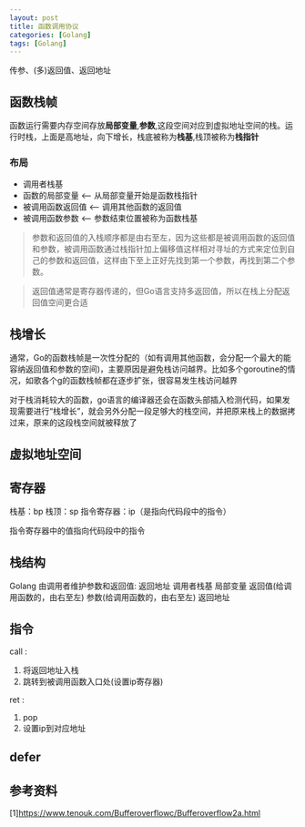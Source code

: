 ```yaml
---
layout: post
title: 函数调用协议
categories: [Golang]
tags: [Golang]
---
```


传参、(多)返回值、返回地址
## 函数栈帧
函数运行需要内存空间存放**局部变量**,**参数**,这段空间对应到虚拟地址空间的栈。运行时栈，上面是高地址，向下增长，栈底被称为**栈基**,栈顶被称为**栈指针**
### 布局
* 调用者栈基
* 函数的局部变量 <-- 从局部变量开始是函数栈指针
* 被调用函数返回值 <-- 调用其他函数的返回值
* 被调用函数参数 <-- 参数结束位置被称为函数栈基

> 参数和返回值的入栈顺序都是由右至左，因为这些都是被调用函数的返回值和参数，被调用函数通过栈指针加上偏移值这样相对寻址的方式来定位到自己的参数和返回值，这样由下至上正好先找到第一个参数，再找到第二个参数。

> 返回值通常是寄存器传递的，但Go语言支持多返回值，所以在栈上分配返回值空间更合适

## 栈增长
通常，Go的函数栈帧是一次性分配的（如有调用其他函数，会分配一个最大的能容纳返回值和参数的空间)，主要原因是避免栈访问越界。比如多个goroutine的情况，如歌各个g的函数栈帧都在逐步扩张，很容易发生栈访问越界

对于栈消耗较大的函数，go语言的编译器还会在函数头部插入检测代码，如果发现需要进行“栈增长”，就会另外分配一段足够大的栈空间，并把原来栈上的数据拷过来，原来的这段栈空间就被释放了

## 虚拟地址空间

## 寄存器
栈基：bp
栈顶：sp
指令寄存器：ip（是指向代码段中的指令）

指令寄存器中的值指向代码段中的指令


## 栈结构
Golang 由调用者维护参数和返回值:
返回地址
调用者栈基
局部变量
返回值(给调用函数的，由右至左)
参数(给调用函数的，由右至左)
返回地址


## 指令

call :
1. 将返回地址入栈
2. 跳转到被调用函数入口处(设置ip寄存器)

ret : 
1. pop
2. 设置ip到对应地址

## defer



## 参考资料
[1]https://www.tenouk.com/Bufferoverflowc/Bufferoverflow2a.html